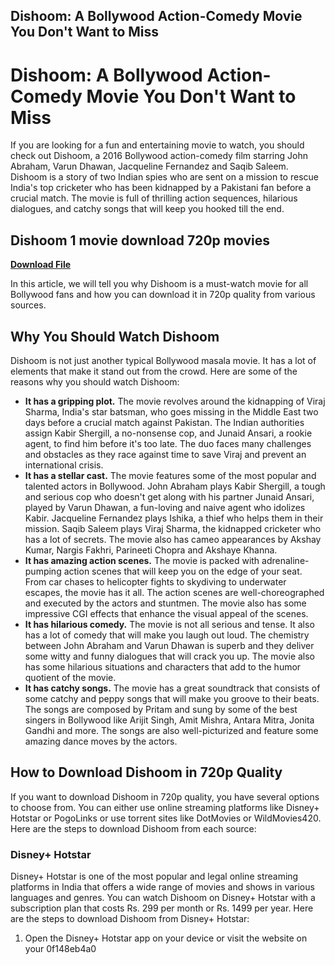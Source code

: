 ## Dishoom: A Bollywood Action-Comedy Movie You Don't Want to Miss

  
# Dishoom: A Bollywood Action-Comedy Movie You Don't Want to Miss
  
If you are looking for a fun and entertaining movie to watch, you should check out Dishoom, a 2016 Bollywood action-comedy film starring John Abraham, Varun Dhawan, Jacqueline Fernandez and Saqib Saleem. Dishoom is a story of two Indian spies who are sent on a mission to rescue India's top cricketer who has been kidnapped by a Pakistani fan before a crucial match. The movie is full of thrilling action sequences, hilarious dialogues, and catchy songs that will keep you hooked till the end.
 
## Dishoom 1 movie download 720p movies


[**Download File**](https://www.google.com/url?q=https%3A%2F%2Furluss.com%2F2tKFCJ&sa=D&sntz=1&usg=AOvVaw2z30DuPlaMW03WAddGroIC)

  
In this article, we will tell you why Dishoom is a must-watch movie for all Bollywood fans and how you can download it in 720p quality from various sources.
  
## Why You Should Watch Dishoom
  
Dishoom is not just another typical Bollywood masala movie. It has a lot of elements that make it stand out from the crowd. Here are some of the reasons why you should watch Dishoom:
  
- **It has a gripping plot.** The movie revolves around the kidnapping of Viraj Sharma, India's star batsman, who goes missing in the Middle East two days before a crucial match against Pakistan. The Indian authorities assign Kabir Shergill, a no-nonsense cop, and Junaid Ansari, a rookie agent, to find him before it's too late. The duo faces many challenges and obstacles as they race against time to save Viraj and prevent an international crisis.
- **It has a stellar cast.** The movie features some of the most popular and talented actors in Bollywood. John Abraham plays Kabir Shergill, a tough and serious cop who doesn't get along with his partner Junaid Ansari, played by Varun Dhawan, a fun-loving and naive agent who idolizes Kabir. Jacqueline Fernandez plays Ishika, a thief who helps them in their mission. Saqib Saleem plays Viraj Sharma, the kidnapped cricketer who has a lot of secrets. The movie also has cameo appearances by Akshay Kumar, Nargis Fakhri, Parineeti Chopra and Akshaye Khanna.
- **It has amazing action scenes.** The movie is packed with adrenaline-pumping action scenes that will keep you on the edge of your seat. From car chases to helicopter fights to skydiving to underwater escapes, the movie has it all. The action scenes are well-choreographed and executed by the actors and stuntmen. The movie also has some impressive CGI effects that enhance the visual appeal of the scenes.
- **It has hilarious comedy.** The movie is not all serious and tense. It also has a lot of comedy that will make you laugh out loud. The chemistry between John Abraham and Varun Dhawan is superb and they deliver some witty and funny dialogues that will crack you up. The movie also has some hilarious situations and characters that add to the humor quotient of the movie.
- **It has catchy songs.** The movie has a great soundtrack that consists of some catchy and peppy songs that will make you groove to their beats. The songs are composed by Pritam and sung by some of the best singers in Bollywood like Arijit Singh, Amit Mishra, Antara Mitra, Jonita Gandhi and more. The songs are also well-picturized and feature some amazing dance moves by the actors.

## How to Download Dishoom in 720p Quality
  
If you want to download Dishoom in 720p quality, you have several options to choose from. You can either use online streaming platforms like Disney+ Hotstar or PogoLinks or use torrent sites like DotMovies or WildMovies420. Here are the steps to download Dishoom from each source:
  
### Disney+ Hotstar
  
Disney+ Hotstar is one of the most popular and legal online streaming platforms in India that offers a wide range of movies and shows in various languages and genres. You can watch Dishoom on Disney+ Hotstar with a subscription plan that costs Rs. 299 per month or Rs. 1499 per year. Here are the steps to download Dishoom from Disney+ Hotstar:

1. Open the Disney+ Hotstar app on your device or visit the website on your 0f148eb4a0
